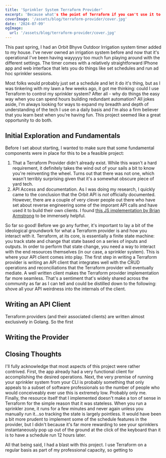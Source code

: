 ```yaml
---
title: 'Sprinkler System Terraform Provider'
excerpt: 'Because what's the point of Terraform if you can't use it to terraform'
coverImage: '/assets/blog/terraform-provider/cover.jpg'
date: '2024-07-09'
ogImage:
  url: '/assets/blog/terraform-provider/cover.jpg'
---
```


This past spring, I had an Orbit Bhyve Outdoor Irrigation system timer added to my house. I've never owned an irrigation system before and now that it's operational I've been having wayyyyy too much fun playing around with the different settings. The timer comes with a relatively straightforward IPhone app and web interface that lets you do things like set schedules and run ad hoc sprinkler sessions. 

Most folks would probably just set a schedule and let it do it's thing, but as I was tinkering with my lawn a few weeks ago, it got me thinking: could I use Terraform to control my sprinkler system? After all - why do things the easy way when you can spend hours building redundant automation? All jokes aside, I'm always looking for ways to expand my breadth and depth of understanding of the tech I use on a daily basis and I'm also a firm believer that you learn best when you're having fun. This project seemed like a great opportunity to do both. 

## Initial Exploration and Fundamentals

Before I set about starting, I wanted to make sure that some fundamental components were in place for this to be a feasible project:

1. That a Terraform Provider didn't already exist. While this wasn't a hard requirement, it definitely takes the wind out of your sails a bit to know you're reinventing the wheel. Turns out that there was not one, which wasn't terribly surprising given that it's a somewhat obscure piece of yard tech. 
2. API Access and documentation. As I was doing my research, I quickly came to the conclusion that the Orbit API is *not* officially documented. However, there are a couple of very clever people out there who have set about reverse engineering some of the imporant API calls and have used it to build their own clients. I found [this JS implementation by Brian Armstrong](https://github.com/blacksmithlabs/orbit-bhyve-remote) to be immensely helpful. 

So far so good! Before we go any further, it's important to lay a bit of the ideological groundwork for what a Terraform provider is and how you interact with it. Terraform, at its core, is essentially a finite state machine: you track state and change that state based on a series of inputs and outputs. In order to perform that state change, you need a way to interact with the end resources themselves (in our case, a sprinkler system). This is where your API client comes into play. The first step in writing a Terraform provider is writing an API client that integrates well with the CRUD operations and reconciliations that the Terraform provider will eventually mediate. A well written client makes the Terraform provider implementation far more seamless. That's a sentiment that's widely shared across the community as far as I can tell and could be distilled down to the following: shove all your API weirdness into the internals of the client. 

## Writing an API Client

Terraform providers (and their associated clients) are written almost exclusively in Golang. So the first 

## Writing the Provider 

## Closing Thoughts

I'll fully acknowledge that most aspects of this project were rather contrived. First, the app already had a very functional client for accomplishing the desired operations. Next, the very premise of running your sprinkler system from your CLI is probably something that only appeals to a subset of software professionals so the number of people who would conceiveably ever use this is extremely low. Probably only me. Finally, the resource itself that I implemented doesn't make a ton of sense in Terraform for the simple reason that it was stateless. When you run a sprinkler zone, it runs for a few minutes and never again unless you manually run it...so tracking the state is largely pointless. It would have been a bit more prudent to implement some of the schedule features in the provider, but I didn't because it's far more rewarding to see your sprinklers instantaneously pop up out of the ground at the click of the keyboard than it is to have a schedule run 12 hours later. 

All that being said, I had a blast with this project. I use Terraform on a regular basis as part of my professional capacity, so getting to 

